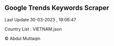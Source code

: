 

## Google Trends Keywords Scraper 
 
Last Update 30-03-2023 , 19:06:47

Country List :
VIETNAM.json



© Abdul Muttaqin 
